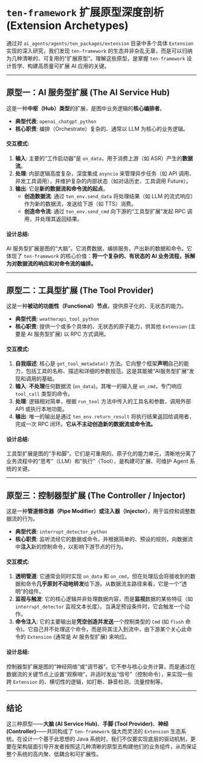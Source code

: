 # `ten-framework` 扩展原型深度剖析 (Extension Archetypes)

通过对 `ai_agents/agents/ten_packages/extension` 目录中多个具体 `Extension` 实现的深入研究，我们发现 `ten-framework` 的生态并非杂乱无章，而是可以归纳为几种清晰的、可复用的“扩展原型”。理解这些原型，是掌握 `ten-framework` 设计哲学、构建高质量可扩展 AI 应用的关键。

---

## 原型一：AI 服务型扩展 (The AI Service Hub)

这是一种**中枢（Hub）类型**的扩展，是图中业务逻辑的**核心编排者**。

- **典型代表**: `openai_chatgpt_python`
- **核心职责**: 编排（Orchestrate）复杂的、通常以 LLM 为核心的业务逻辑。

#### 交互模式:
1.  **输入**: 主要的“工作启动器”是 `on_data`，用于消费上游（如 ASR）产生的**数据流**。
2.  **处理**: 内部逻辑高度复杂，深度集成 `asyncio` 来管理异步任务（如 API 调用、并发工具调用），并维护复杂的内部状态（如对话历史、工具调用 Future）。
3.  **输出**: 它是**新的数据流和命令流的起点**。
    - **创造数据流**: 通过 `ten_env.send_data` 将处理结果（如 LLM 的流式响应）作为新的数据流，发送给下游（如 TTS）消费。
    - **创造命令流**: 通过 `ten_env.send_cmd` 向下游的“工具型扩展”发起 RPC 调用，并处理其返回结果。

#### 设计总结:
AI 服务型扩展是图的“大脑”。它消费数据，编排服务，产出新的数据和命令。它体现了 `ten-framework` 的核心价值：**将一个复杂的、有状态的 AI 业务流程，拆解为对数据流的响应和对命令流的编排。**

---

## 原型二：工具型扩展 (The Tool Provider)

这是一种**被动的功能性（Functional）节点**，提供原子化的、无状态的能力。

- **典型代表**: `weatherapi_tool_python`
- **核心职责**: 提供一个或多个具体的、无状态的原子能力，供其他 `Extension` (主要是 AI 服务型扩展) 以 RPC 方式调用。

#### 交互模式:
1.  **自我描述**: 核心是 `get_tool_metadata()` 方法。它向整个框架**声明**自己的能力，包括工具的名称、描述和详细的参数规范。这是其能被“AI服务型扩展”发现和调用的基础。
2.  **输入**: **不处理**任何数据流 (`on_data`)。其唯一的输入是 `on_cmd`，专门响应 `tool_call` 类型的命令。
3.  **处理**: 逻辑相对简单，根据 `run_tool` 方法中传入的工具名和参数，调用外部 API 或执行本地功能。
4.  **输出**: 唯一的输出是通过 `ten_env.return_result` 将执行结果返回给调用者，完成一次 RPC 闭环。**它从不主动创造新的数据流或命令流。**

#### 设计总结:
工具型扩展是图的“手和脚”。它们是可重用的、原子化的能力单元，清晰地分离了业务流程中的“思考”（LLM）和“执行”（Tool），是构建可扩展、可维护 Agent 系统的关键。

---

## 原型三：控制器型扩展 (The Controller / Injector)

这是一种**管道修改器（Pipe Modifier）或注入器（Injector）**，用于监控和调整数据流的行为。

- **典型代表**: `interrupt_detector_python`
- **核心职责**: 监听流经它的数据或命令，并根据简单的、预设的规则，向数据流中**注入**新的控制命令，以影响下游节点的行为。

#### 交互模式:
1.  **透明管道**: 它通常会同时实现 `on_data` 和 `on_cmd`，但在处理后会将接收到的数据和命令**几乎原封不动地转发**给下游。从数据流主路径来看，它是一个“透明”的组件。
2.  **监视与触发**: 它的核心逻辑并非处理数据内容，而是**监视**数据的某些特征（如 `interrupt_detector` 监视文本长度）。当满足预设条件时，它会触发一个动作。
3.  **命令注入**: 它的主要输出是**凭空创造并发送**一个控制类型的 `Cmd` (如 `flush` 命令)。它自己并不处理这个命令，而是将其注入到流中，由下游某个关心此命令的 `Extension` (通常是 AI 服务型扩展) 来响应。

#### 设计总结:
控制器型扩展是图的“神经网络”或“调节器”。它不参与核心业务计算，而是通过在数据流的关键节点上设置“观察哨”，并适时发出“信号”（控制命令），来实现一些跨 `Extension` 的、横切性的逻辑，如打断、静音检测、流量控制等。

---

## 结论

这三种原型——**大脑 (AI Service Hub)**、**手脚 (Tool Provider)**、**神经 (Controller)**——共同构成了 `ten-framework` 强大而灵活的 `Extension` 生态系统。在设计一个基于此思想的 Java 系统时，我们不仅要实现底层的驱动机制，更要在架构层面引导开发者按照这几种清晰的原型去构建他们的业务组件，从而保证整个系统的高内聚、低耦合和可扩展性。
